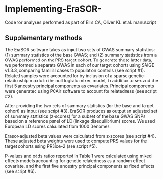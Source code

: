 # Implementing-EraSOR-
Code for analyses performed as part of Ellis CA, Oliver KL et al. manuscript

## Supplementary methods 

The EraSOR software takes as input two sets of GWAS summary statistics: (1) summary statistics of the base GWAS; and (2) summary statistics from a GWAS performed on the PRS target cohort. To generate these latter data, we performed a separate GWAS in each of our target cohorts using SAIGE v1.3.3, comparing familial cases to population controls (see script #1). Related samples were accounted for by inclusion of a sparse genetic-relationship matrix in the null logistic mixed model, in addition to sex and the first 5 ancestry principal components as covariates. Principal components were generated using PCAir software to account for relatedness (see script #2).

After providing the two sets of summary statistics (for the base and target cohort) as input (see script #3), EraSOR produces as output an adjusted set of summary statistics (z-scores) for a subset of the base GWAS SNPs based on a reference panel of LD (linkage disequilibrium) scores. We used European LD scores calculated from 1000 Genomes.

Erasor-adjusted beta values were calculated from z-scores (see script #4). These adjusted beta weights were used to compute PRS values for the target cohorts using PRSice-2 (see script #5).

P-values and odds ratios reported in Table 1 were calculated using mixed effects models accounting for genetic relatedness as a random effect covariate, and the first five ancestry principal components as fixed effects (see script #6).

